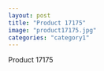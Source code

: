 ```yaml
---
layout: post
title: "Product 17175"
image: "product17175.jpg"
categories: "category1"
---
```

Product 17175
